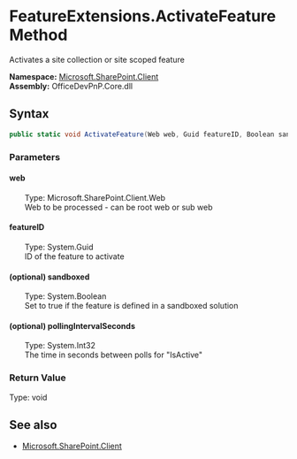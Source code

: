 # FeatureExtensions.ActivateFeature Method  
Activates a site collection or site scoped feature  

**Namespace:** [Microsoft.SharePoint.Client](Microsoft.SharePoint.Client.md)  
**Assembly:** OfficeDevPnP.Core.dll  
## Syntax
```C#
public static void ActivateFeature(Web web, Guid featureID, Boolean sandboxed, Int32 pollingIntervalSeconds)
```
### Parameters
#### web  
&emsp;&emsp;Type: Microsoft.SharePoint.Client.Web  
&emsp;&emsp;Web to be processed - can be root web or sub web  

#### featureID  
&emsp;&emsp;Type: System.Guid  
&emsp;&emsp;ID of the feature to activate  

#### (optional) sandboxed  
&emsp;&emsp;Type: System.Boolean  
&emsp;&emsp;Set to true if the feature is defined in a sandboxed solution  

#### (optional) pollingIntervalSeconds  
&emsp;&emsp;Type: System.Int32  
&emsp;&emsp;The time in seconds between polls for "IsActive"  

### Return Value
Type: void  

## See also
- [Microsoft.SharePoint.Client](Microsoft.SharePoint.Client.md)
